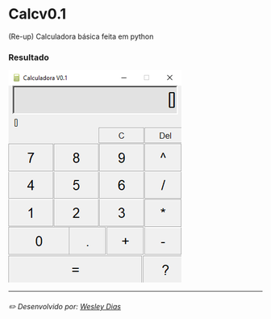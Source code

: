 # Calcv0.1
(Re-up) Calculadora básica feita em python

### Resultado
![previa](https://raw.githubusercontent.com/WeDias/Calcv0.1/master/CalculadoraV0.1/Ignorar/calcimagem.png)

---
###### ✏️ Desenvolvido por: [*Wesley Dias*](https://github.com/WeDias)
